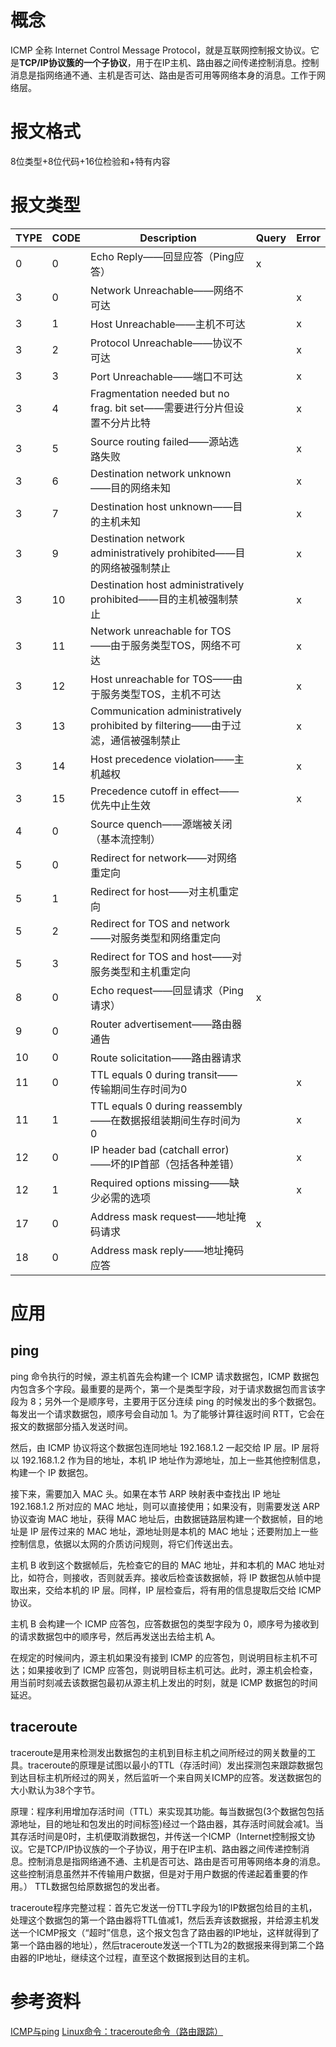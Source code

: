 # 概念
ICMP 全称 Internet Control Message Protocol，就是互联网控制报文协议。它是**TCP/IP协议簇的一个子协议**，用于在IP主机、路由器之间传递控制消息。控制消息是指网络通不通、主机是否可达、路由是否可用等网络本身的消息。工作于网络层。

# 报文格式
8位类型+8位代码+16位检验和+特有内容

# 报文类型
|TYPE	|CODE	|Description	|Query	|Error|
|----|----|----|----|----|
|0	|0	|Echo Reply——回显应答（Ping应答）	|x	| |
|3	|0	|Network Unreachable——网络不可达	| 	|x|
|3	|1	|Host Unreachable——主机不可达	 	||x|
|3	|2	|Protocol Unreachable——协议不可达	| 	|x|
|3	|3	|Port Unreachable——端口不可达	 	||x|
|3	|4	|Fragmentation needed but no frag. bit set——需要进行分片但设置不分片比特	 |	|x|
|3	|5	|Source routing failed——源站选路失败	| 	|x|
|3	|6	|Destination network unknown——目的网络未知	|| 	x|
|3	|7	|Destination host unknown——目的主机未知	 ||	x|
|3	|9	|Destination network administratively prohibited——目的网络被强制禁止	 ||	x|
|3	|10	|Destination host administratively prohibited——目的主机被强制禁止	|| 	x|
|3	|11	|Network unreachable for TOS——由于服务类型TOS，网络不可达	|| 	x|
|3	|12	|Host unreachable for TOS——由于服务类型TOS，主机不可达	 ||	x|
|3	|13	|Communication administratively prohibited by filtering——由于过滤，通信被强制禁止	|| 	x|
|3	|14	|Host precedence violation——主机越权	|| 	x|
|3	|15	|Precedence cutoff in effect——优先中止生效	|| 	x|
|4	|0	|Source quench——源端被关闭（基本流控制）	||| 	 
|5	|0	|Redirect for network——对网络重定向	 |||	 
|5	|1	|Redirect for host——对主机重定向	||| 	 
|5	|2	|Redirect for TOS and network——对服务类型和网络重定向	 |||	 
|5	|3	|Redirect for TOS and host——对服务类型和主机重定向	 |||	 
|8	|0	|Echo request——回显请求（Ping请求）	|x	 ||
|9	|0	|Router advertisement——路由器通告	||| 	 
|10	|0	|Route solicitation——路由器请求	 |||	 
|11	|0	|TTL equals 0 during transit——传输期间生存时间为0	|| 	x|
|11	|1	|TTL equals 0 during reassembly——在数据报组装期间生存时间为0	|| 	x|
|12	|0	|IP header bad (catchall error)——坏的IP首部（包括各种差错）	|| 	x|
|12	|1	|Required options missing——缺少必需的选项	|| 	x|
|17	|0	|Address mask request——地址掩码请求	|x	 ||
|18	|0	|Address mask reply——地址掩码应答 |||

# 应用
## ping
ping 命令执行的时候，源主机首先会构建一个 ICMP 请求数据包，ICMP 数据包内包含多个字段。最重要的是两个，第一个是类型字段，对于请求数据包而言该字段为 8；另外一个是顺序号，主要用于区分连续 ping 的时候发出的多个数据包。每发出一个请求数据包，顺序号会自动加 1。为了能够计算往返时间 RTT，它会在报文的数据部分插入发送时间。

然后，由 ICMP 协议将这个数据包连同地址 192.168.1.2 一起交给 IP 层。IP 层将以 192.168.1.2 作为目的地址，本机 IP 地址作为源地址，加上一些其他控制信息，构建一个 IP 数据包。

接下来，需要加入 MAC 头。如果在本节 ARP 映射表中查找出 IP 地址 192.168.1.2 所对应的 MAC 地址，则可以直接使用；如果没有，则需要发送 ARP 协议查询 MAC 地址，获得 MAC 地址后，由数据链路层构建一个数据帧，目的地址是 IP 层传过来的 MAC 地址，源地址则是本机的 MAC 地址；还要附加上一些控制信息，依据以太网的介质访问规则，将它们传送出去。

主机 B 收到这个数据帧后，先检查它的目的 MAC 地址，并和本机的 MAC 地址对比，如符合，则接收，否则就丢弃。接收后检查该数据帧，将 IP 数据包从帧中提取出来，交给本机的 IP 层。同样，IP 层检查后，将有用的信息提取后交给 ICMP 协议。

主机 B 会构建一个 ICMP 应答包，应答数据包的类型字段为 0，顺序号为接收到的请求数据包中的顺序号，然后再发送出去给主机 A。

在规定的时候间内，源主机如果没有接到 ICMP 的应答包，则说明目标主机不可达；如果接收到了 ICMP 应答包，则说明目标主机可达。此时，源主机会检查，用当前时刻减去该数据包最初从源主机上发出的时刻，就是 ICMP 数据包的时间延迟。

## traceroute
traceroute是用来检测发出数据包的主机到目标主机之间所经过的网关数量的工具。traceroute的原理是试图以最小的TTL（存活时间）发出探测包来跟踪数据包到达目标主机所经过的网关，然后监听一个来自网关ICMP的应答。发送数据包的大小默认为38个字节。

原理：程序利用增加存活时间（TTL）来实现其功能。每当数据包(3个数据包包括源地址，目的地址和包发出的时间标签)经过一个路由器，其存活时间就会减1。当其存活时间是0时，主机便取消数据包，并传送一个ICMP（Internet控制报文协议。它是TCP/IP协议族的一个子协议，用于在IP主机、路由器之间传递控制消息。控制消息是指网络通不通、主机是否可达、路由是否可用等网络本身的消息。这些控制消息虽然并不传输用户数据，但是对于用户数据的传递起着重要的作用。） TTL数据包给原数据包的发出者。

traceroute程序完整过程：首先它发送一份TTL字段为1的IP数据包给目的主机，处理这个数据包的第一个路由器将TTL值减1，然后丢弃该数据报，并给源主机发送一个ICMP报文（“超时”信息，这个报文包含了路由器的IP地址，这样就得到了第一个路由器的地址），然后traceroute发送一个TTL为2的数据报来得到第二个路由器的IP地址，继续这个过程，直至这个数据报到达目的主机。

# 参考资料
[ICMP与ping](https://time.geekbang.org/column/article/8445)
[Linux命令：traceroute命令（路由跟踪）](https://blog.csdn.net/sinat_33442459/article/details/75126149)